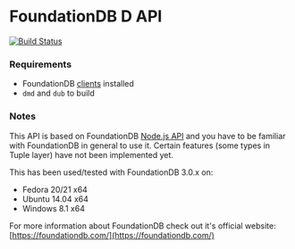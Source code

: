 # FoundationDB D API #

[![Build Status](https://api.travis-ci.org/GeorgeSapkin/fdb-d.png)](https://travis-ci.org/GeorgeSapkin/fdb-d)

### Requirements ###

* FoundationDB [clients](https://foundationdb.com/get) installed
* `dmd` and `dub` to build

### Notes ###

This API is based on FoundationDB [Node.js API](https://foundationdb.com/key-value-store/documentation/api-node.html) and you have to be familiar with FoundationDB in general to use it. Certain features (some types in Tuple layer) have not been implemented yet.

This has been used/tested with FoundationDB 3.0.x on:

* Fedora 20/21 x64
* Ubuntu 14.04 x64
* Windows 8.1 x64

For more information about FoundationDB check out it's official website: [https://foundationdb.com/](https://foundationdb.com/)
